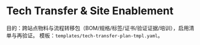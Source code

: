 # Tech Transfer & Site Enablement

目的：跨站点物料与流程转移包（BOM/规格/标签/证书/验证证据/培训），启用清单与再验证。
模板：`templates/tech-transfer-plan-tmpl.yaml`。

